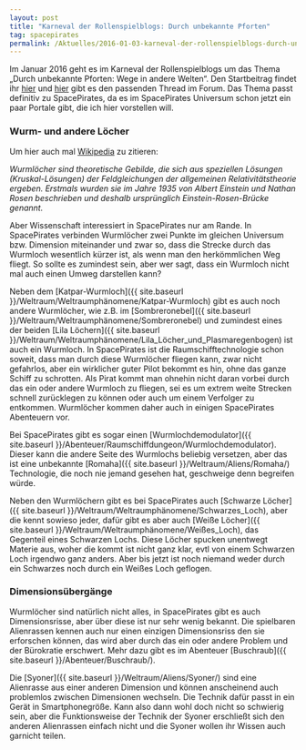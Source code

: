 ```yaml
---
layout: post
title: "Karneval der Rollenspielblogs: Durch unbekannte Pforten"
tag: spacepirates
permalink: /Aktuelles/2016-01-03-karneval-der-rollenspielblogs-durch-unbekannte-pforten
---
```


Im Januar 2016 geht es im Karneval der Rollenspielblogs um das Thema &bdquo;Durch unbekannte Pforten: Wege in andere Welten&ldquo;. Den Startbeitrag findet ihr [hier](http:/www.weltenbau-wissen.de/2016/01/karneval-der-rollenspielblogs-unbekannte-pforten/) und [hier](http:/forum.rsp-blogs.de/rsp-karneval/durch-unbekannte-pforten-wege-in-andere-welten-%28januar-2016%29/) gibt es den passenden Thread im Forum. Das Thema passt definitiv zu SpacePirates, da es im SpacePirates Universum schon jetzt ein paar Portale gibt, die ich hier vorstellen will.

### Wurm- und andere Löcher

Um hier auch mal [Wikipedia](https:/de.wikipedia.org/wiki/Wurmloch) zu zitieren:

*Wurmlöcher sind theoretische Gebilde, die sich aus speziellen Lösungen (Kruskal-Lösungen) der Feldgleichungen der allgemeinen Relativitätstheorie ergeben. Erstmals wurden sie im Jahre 1935 von Albert Einstein und Nathan Rosen beschrieben und deshalb ursprünglich Einstein-Rosen-Brücke genannt.*

Aber Wissenschaft interessiert in SpacePirates nur am Rande. In SpacePirates verbinden Wurmlöcher zwei Punkte im gleichen Universum bzw. Dimension miteinander und zwar so, dass die Strecke durch das Wurmloch wesentlich kürzer ist, als wenn man den herkömmlichen Weg fliegt. So sollte es zumindest sein, aber wer sagt, dass ein Wurmloch nicht mal auch einen Umweg darstellen kann?

Neben dem [Katpar-Wurmloch]({{ site.baseurl }}/Weltraum/Weltraumphänomene/Katpar-Wurmloch) gibt es auch noch andere Wurmlöcher, wie z.B. im [Sombreronebel]({{ site.baseurl }}/Weltraum/Weltraumphänomene/Sombreronebel) und zumindest eines der beiden [Lila Löchern]({{ site.baseurl }}/Weltraum/Weltraumphänomene/Lila_Löcher_und_Plasmaregenbogen) ist auch ein Wurmloch. In SpacePirates ist die Raumschifftechnologie schon soweit, dass man durch diese Wurmlöcher fliegen kann, zwar nicht gefahrlos, aber ein wirklicher guter Pilot bekommt es hin, ohne das ganze Schiff zu schrotten. Als Pirat kommt man ohnehin nicht daran vorbei durch das ein oder andere Wurmloch zu fliegen, sei es um extrem weite Strecken schnell zurücklegen zu können oder auch um einem Verfolger zu entkommen. Wurmlöcher kommen daher auch in einigen SpacePirates Abenteuern vor.

Bei SpacePirates gibt es sogar einen [Wurmlochdemodulator]({{ site.baseurl }}/Abenteuer/Raumschiffdungeon/Wurmlochdemodulator). Dieser kann die andere Seite des Wurmlochs beliebig versetzen, aber das ist eine unbekannte [Romaha]({{ site.baseurl }}/Weltraum/Aliens/Romaha/) Technologie, die noch nie jemand gesehen hat, geschweige denn begreifen würde.

Neben den Wurmlöchern gibt es bei SpacePirates auch [Schwarze Löcher]({{ site.baseurl }}/Weltraum/Weltraumphänomene/Schwarzes_Loch), aber die kennt sowieso jeder, dafür gibt es aber auch [Weiße Löcher]({{ site.baseurl }}/Weltraum/Weltraumphänomene/Weißes_Loch), das Gegenteil eines Schwarzen Lochs. Diese Löcher spucken unentwegt Materie aus, woher die kommt ist nicht ganz klar, evtl von einem Schwarzen Loch irgendwo ganz anders. Aber bis jetzt ist noch niemand weder durch ein Schwarzes noch durch ein Weißes Loch geflogen.

### Dimensionsübergänge

Wurmlöcher sind natürlich nicht alles, in SpacePirates gibt es auch Dimensionsrisse, aber über diese ist nur sehr wenig bekannt. Die spielbaren Alienrassen kennen auch nur einen einzigen Dimensionsriss den sie erforschen können, das wird aber durch das ein oder andere Problem und der Bürokratie erschwert. Mehr dazu gibt es im Abenteuer [Buschraub]({{ site.baseurl }}/Abenteuer/Buschraub/).

Die [Syoner]({{ site.baseurl }}/Weltraum/Aliens/Syoner/) sind eine Alienrasse aus einer anderen Dimension und können anscheinend auch problemlos zwischen Dimensionen wechseln. Die Technik dafür passt in ein Gerät in Smartphonegröße. Kann also dann wohl doch nicht so schwierig sein, aber die Funktionsweise der Technik der Syoner erschließt sich den anderen Alienrassen einfach nicht und die Syoner wollen ihr Wissen auch garnicht teilen.
